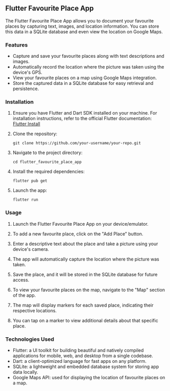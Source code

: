 ## Flutter Favourite Place App

The Flutter Favourite Place App allows you to document your favourite places by capturing text, images, and location information. You can store this data in a SQLite database and even view the location on Google Maps.

### Features

- Capture and save your favourite places along with text descriptions and images.
- Automatically record the location where the picture was taken using the device's GPS.
- View your favourite places on a map using Google Maps integration.
- Store the captured data in a SQLite database for easy retrieval and persistence.

### Installation

1. Ensure you have Flutter and Dart SDK installed on your machine. For installation instructions, refer to the official Flutter documentation: [Flutter Install](https://flutter.dev/docs/get-started/install)

2. Clone the repository:
   ```
   git clone https://github.com/your-username/your-repo.git
   ```

3. Navigate to the project directory:
   ```
   cd flutter_favourite_place_app
   ```

4. Install the required dependencies:
   ```
   flutter pub get
   ```

5. Launch the app:
   ```
   flutter run
   ```

### Usage

1. Launch the Flutter Favourite Place App on your device/emulator.

2. To add a new favourite place, click on the "Add Place" button.

3. Enter a descriptive text about the place and take a picture using your device's camera.

4. The app will automatically capture the location where the picture was taken.

5. Save the place, and it will be stored in the SQLite database for future access.

6. To view your favourite places on the map, navigate to the "Map" section of the app.

7. The map will display markers for each saved place, indicating their respective locations.

8. You can tap on a marker to view additional details about that specific place.

### Technologies Used

- Flutter: a UI toolkit for building beautiful and natively compiled applications for mobile, web, and desktop from a single codebase.
- Dart: a client-optimized language for fast apps on any platform.
- SQLite: a lightweight and embedded database system for storing app data locally.
- Google Maps API: used for displaying the location of favourite places on a map.


